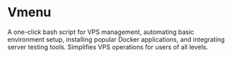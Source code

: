 # Vmenu
A one-click bash script for VPS management, automating basic environment setup, installing popular Docker applications, and integrating server testing tools. Simplifies VPS operations for users of all levels.
